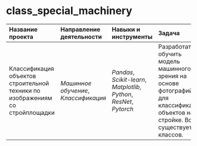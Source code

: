 # class_special_machinery

| Название проекта | Направление деятельности | Навыки и инструменты | Задача |
| :---------------------- | :---------------------- | :---------------------- | :---------------------- |
| Классификация объектов строительной техники по изображениям со стройплощадки | *Машинное обучение*, *Классификация* | *Pandas*, *Scikit-learn*, *Matplotlib*, *Python*, *ResNet*, *Pytorch* | Разработать и обучить модель машинного зрения на основе фотографий для классификации объектов на стройке. Всего существует 8 классов. |
